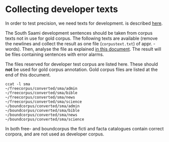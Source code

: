 Collecting developer texts
==========================

In order to test precision, we need texts for development. is described [here](https://giellalt.github.io/proof/gramcheck/GrammarCheckerDocumentation.html).

The South Saami development sentences should be taken from corpus texts not in use for gold corpus. The following texts are available (remove the newlines and collect the result as one file (`corpustext.txt`) of appr. - words). Then, analyse the file as explained [in this document](https://giellalt.github.io/proof/gramcheck/extracting-precision-sentences.html). The result will be files containing sentences with error alarms.

The files reserved for developer test corpus are listed here. These should **not** be used for gold corpus annotation. Gold corpus files are listed at the end of this document.

```
ccat -l sma 
~/freecorpus/converted/sma/admin 
~/freecorpus/converted/sma/bible 
~/freecorpus/converted/sma/news 
~/freecorpus/converted/sma/science 
~/boundcorpus/converted/sma/admin
~/boundcorpus/converted/sma/bible
~/boundcorpus/converted/sma/news
~/boundcorpus/converted/sma/science
```


In both free- and boundcorpus the ficti and facta catalogues contain correct corpora, and are not used as developer corpus.


